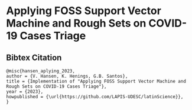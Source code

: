 # Applying FOSS Support Vector Machine and Rough Sets on COVID-19 Cases Triage
## Bibtex Citation

```
@misc{hansen_aplying_2023,
author = {V. Hansen, K. Henings, G.B. Santos},
title = {Implementation of "Applying FOSS Support Vector Machine and
Rough Sets on COVID-19 Cases Triage"},
year = {2023},
howpublished = {\url{https://github.com/LAPIS-UDESC/latinScience}},
}
```



